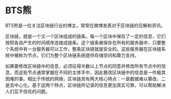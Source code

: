 # BTS熊

BTS熊是一位关注区块链行业的博主，常常在微博发表对于区块链的见解和资讯。

区块链，就是一个又一个区块组成的链条。每一个区块中保存了一定的信息，它们按照各自产生的时间顺序连接成链条。这个链条被保存在所有的服务器中，只要整个系统中有一台服务器可以工作，整条区块链就是安全的。这些服务器在区块链系统中被称为节点，它们为整个区块链系统提供存储空间和算力支持。

如果要修改区块链中的信息，必须征得半数以上节点的同意并修改所有节点中的信息，而这些节点通常掌握在不同的主体手中，因此篡改区块链中的信息是一件极其困难的事。相比于传统的网络，区块链具有两大核心特点：一是数据难以篡改、二是去中心化。基于这两个特点，区块链所记录的信息更加真实可靠，可以帮助解决人们互不信任的问题。
